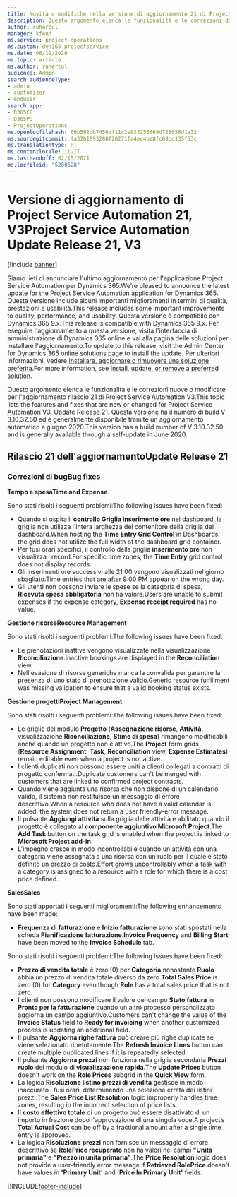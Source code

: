 ```yaml
---
title: Novità o modifiche nella versione di aggiornamento 21 di Project Service Automation V3
description: Questo argomento elenca le funzionalità e le correzioni disponibili nella versione di aggiornamento 21 di Project Service Automation V3.
author: ruhercul
manager: kfend
ms.service: project-operations
ms.custom: dyn365-projectservice
ms.date: 06/19/2020
ms.topic: article
ms.author: ruhercul
audience: Admin
search.audienceType:
- admin
- customizer
- enduser
search.app:
- D365CE
- D365PS
- ProjectOperations
ms.openlocfilehash: 69b592db7456bf11c2e933256569d726056d1a32
ms.sourcegitcommit: fa32b1893286f20271fa4ec4be8fc68bd135f53c
ms.translationtype: HT
ms.contentlocale: it-IT
ms.lasthandoff: 02/15/2021
ms.locfileid: "5280628"
---
```

# <a name="project-service-automation-update-release-21-v3"></a><span data-ttu-id="774ae-103">Versione di aggiornamento di Project Service Automation 21, V3</span><span class="sxs-lookup"><span data-stu-id="774ae-103">Project Service Automation Update Release 21, V3</span></span>

[!include [banner](../includes/psa-now-project-operations.md)]

<span data-ttu-id="774ae-104">Siamo lieti di annunciare l'ultimo aggiornamento per l'applicazione Project Service Automation per Dynamics 365.</span><span class="sxs-lookup"><span data-stu-id="774ae-104">We’re pleased to announce the latest update for the Project Service Automation application for Dynamics 365.</span></span> <span data-ttu-id="774ae-105">Questa versione include alcuni importanti miglioramenti in termini di qualità, prestazioni e usabilità.</span><span class="sxs-lookup"><span data-stu-id="774ae-105">This release includes some important improvements to quality, performance, and usability.</span></span> <span data-ttu-id="774ae-106">Questa versione è compatibile con Dynamics 365 9.x.</span><span class="sxs-lookup"><span data-stu-id="774ae-106">This release is compatible with Dynamics 365 9.x.</span></span> <span data-ttu-id="774ae-107">Per eseguire l'aggiornamento a questa versione, visita l'interfaccia di amministrazione di Dynamics 365 online e vai alla pagina delle soluzioni per installare l'aggiornamento.</span><span class="sxs-lookup"><span data-stu-id="774ae-107">To update to this release, visit the Admin Center for Dynamics 365 online solutions page to install the update.</span></span> <span data-ttu-id="774ae-108">Per ulteriori informazioni, vedere [Installare, aggiornare o rimuovere una soluzione preferita](https://docs.microsoft.com/power-platform/admin/install-remove-preferred-solution).</span><span class="sxs-lookup"><span data-stu-id="774ae-108">For more information, see [Install, update, or remove a preferred solution](https://docs.microsoft.com/power-platform/admin/install-remove-preferred-solution).</span></span>

<span data-ttu-id="774ae-109">Questo argomento elenca le funzionalità e le correzioni nuove o modificate per l'aggiornamento rilascio 21 di Project Service Automation V3.</span><span class="sxs-lookup"><span data-stu-id="774ae-109">This topic lists the features and fixes that are new or changed for Project Service Automation V3, Update Release 21.</span></span> <span data-ttu-id="774ae-110">Questa versione ha il numero di build V 3.10.32.50 ed è generalmente disponibile tramite un aggiornamento automatico a giugno 2020.</span><span class="sxs-lookup"><span data-stu-id="774ae-110">This version has a build number of V 3.10.32.50 and is generally available through a self-update in June 2020.</span></span>

## <a name="update-release-21"></a><span data-ttu-id="774ae-111">Rilascio 21 dell'aggiornamento</span><span class="sxs-lookup"><span data-stu-id="774ae-111">Update Release 21</span></span>

### <a name="bug-fixes"></a><span data-ttu-id="774ae-112">Correzioni di bug</span><span class="sxs-lookup"><span data-stu-id="774ae-112">Bug fixes</span></span>

<span data-ttu-id="774ae-113">**Tempo e spesa**</span><span class="sxs-lookup"><span data-stu-id="774ae-113">**Time and Expense**</span></span>

<span data-ttu-id="774ae-114">Sono stati risolti i seguenti problemi:</span><span class="sxs-lookup"><span data-stu-id="774ae-114">The following issues have been fixed:</span></span>

- <span data-ttu-id="774ae-115">Quando si ospita il **controllo Griglia inserimento ore** nei dashboard, la griglia non utilizza l'intera larghezza del contenitore della griglia del dashboard.</span><span class="sxs-lookup"><span data-stu-id="774ae-115">When hosting the **Time Entry Grid Control** in Dashboards, the grid does not utilize the full width of the dashboard grid container.</span></span>
- <span data-ttu-id="774ae-116">Per fusi orari specifici, il controllo della griglia **inserimento ore** non visualizza i record.</span><span class="sxs-lookup"><span data-stu-id="774ae-116">For specific time zones, the **Time Entry** grid control does not display records.</span></span>
- <span data-ttu-id="774ae-117">Gli inserimenti ore successivi alle 21:00 vengono visualizzati nel giorno sbagliato.</span><span class="sxs-lookup"><span data-stu-id="774ae-117">Time entries that are after 9:00 PM appear on the wrong day.</span></span>
- <span data-ttu-id="774ae-118">Gli utenti non possono inviare le spese se la categoria di spesa, **Ricevuta spesa obbligatoria** non ha valore.</span><span class="sxs-lookup"><span data-stu-id="774ae-118">Users are unable to submit expenses if the expense category, **Expense receipt required** has no value.</span></span>

<span data-ttu-id="774ae-119">**Gestione risorse**</span><span class="sxs-lookup"><span data-stu-id="774ae-119">**Resource Management**</span></span>

<span data-ttu-id="774ae-120">Sono stati risolti i seguenti problemi:</span><span class="sxs-lookup"><span data-stu-id="774ae-120">The following issues have been fixed:</span></span>

- <span data-ttu-id="774ae-121">Le prenotazioni inattive vengono visualizzate nella visualizzazione **Riconciliazione**.</span><span class="sxs-lookup"><span data-stu-id="774ae-121">Inactive bookings are displayed in the **Reconciliation** view.</span></span>
- <span data-ttu-id="774ae-122">Nell'evasione di risorse generiche manca la convalida per garantire la presenza di uno stato di prenotazione valido.</span><span class="sxs-lookup"><span data-stu-id="774ae-122">Generic resource fulfillment was missing validation to ensure that a valid booking status exists.</span></span>

<span data-ttu-id="774ae-123">**Gestione progetti**</span><span class="sxs-lookup"><span data-stu-id="774ae-123">**Project Management**</span></span>

<span data-ttu-id="774ae-124">Sono stati risolti i seguenti problemi:</span><span class="sxs-lookup"><span data-stu-id="774ae-124">The following issues have been fixed:</span></span>

- <span data-ttu-id="774ae-125">Le griglie del modulo **Progetto** (**Assegnazione risorse**, **Attività**, visualizzazione **Riconciliazione**, **Stime di spesa**) rimangono modificabili anche quando un progetto non è attivo.</span><span class="sxs-lookup"><span data-stu-id="774ae-125">The **Project** form grids (**Resource Assignment**, **Task**, **Reconciliation** view, **Expense Estimates**) remain editable even when a project is not active.</span></span>
- <span data-ttu-id="774ae-126">I clienti duplicati non possono essere uniti a clienti collegati a contratti di progetto confermati.</span><span class="sxs-lookup"><span data-stu-id="774ae-126">Duplicate customers can't be merged with customers that are linked to confirmed project contracts.</span></span>
- <span data-ttu-id="774ae-127">Quando viene aggiunta una risorsa che non dispone di un calendario valido, il sistema non restituisce un messaggio di errore descrittivo.</span><span class="sxs-lookup"><span data-stu-id="774ae-127">When a resource who does not have a valid calendar is added, the system does not return a user friendly-error message.</span></span>
- <span data-ttu-id="774ae-128">Il pulsante **Aggiungi attività** sulla griglia delle attività è abilitato quando il progetto è collegato al **componente aggiuntivo Microsoft Project**.</span><span class="sxs-lookup"><span data-stu-id="774ae-128">The **Add Task** button on the task grid is enabled when the project is linked to **Microsoft Project add-in**.</span></span>
- <span data-ttu-id="774ae-129">L'impegno cresce in modo incontrollabile quando un'attività con una categoria viene assegnata a una risorsa con un ruolo per il quale è stato definito un prezzo di costo.</span><span class="sxs-lookup"><span data-stu-id="774ae-129">Effort grows uncontrollably when a task with a category is assigned to a resource with a role for which there is a cost price defined.</span></span>

<span data-ttu-id="774ae-130">**Sales**</span><span class="sxs-lookup"><span data-stu-id="774ae-130">**Sales**</span></span>

<span data-ttu-id="774ae-131">Sono stati apportati i seguenti miglioramenti:</span><span class="sxs-lookup"><span data-stu-id="774ae-131">The following enhancements have been made:</span></span>

- <span data-ttu-id="774ae-132">**Frequenza di fatturazione** e **Inizio fatturazione** sono stati spostati nella scheda **Pianificazione fatturazione**.</span><span class="sxs-lookup"><span data-stu-id="774ae-132">**Invoice Frequency** and **Billing Start** have been moved to the **Invoice Schedule** tab.</span></span>

<span data-ttu-id="774ae-133">Sono stati risolti i seguenti problemi:</span><span class="sxs-lookup"><span data-stu-id="774ae-133">The following issues have been fixed:</span></span>

- <span data-ttu-id="774ae-134">**Prezzo di vendita totale** è zero (0) per **Categoria** nonostante **Ruolo** abbia un prezzo di vendita totale diverso da zero.</span><span class="sxs-lookup"><span data-stu-id="774ae-134">**Total Sales Price** is zero (0) for **Category** even though **Role** has a total sales price that is not zero.</span></span>
- <span data-ttu-id="774ae-135">I clienti non possono modificare il valore del campo **Stato fattura** in **Pronto per la fatturazione** quando un altro processo personalizzato aggiorna un campo aggiuntivo.</span><span class="sxs-lookup"><span data-stu-id="774ae-135">Customers can't change the value of the **Invoice Status** field to **Ready for invoicing** when another customized process is updating an additional field.</span></span>
- <span data-ttu-id="774ae-136">Il pulsante **Aggiorna righe fattura** può creare più righe duplicate se viene selezionato ripetutamente.</span><span class="sxs-lookup"><span data-stu-id="774ae-136">The **Refresh Invoice Lines** button can create multiple duplicated lines if it is repeatedly selected.</span></span>
- <span data-ttu-id="774ae-137">Il pulsante **Aggiorna prezzi** non funziona nella griglia secondaria **Prezzi ruolo** del modulo di **visualizzazione rapida**.</span><span class="sxs-lookup"><span data-stu-id="774ae-137">The **Update Prices** button doesn't work on the **Role Prices** subgrid in the **Quick View** form.</span></span>
- <span data-ttu-id="774ae-138">La logica **Risoluzione listino prezzi di vendita** gestisce in modo inaccurato i fusi orari, determinando una selezione errata dei listini prezzi.</span><span class="sxs-lookup"><span data-stu-id="774ae-138">The **Sales Price List Resolution** logic improperly handles time zones, resulting in the incorrect selection of price lists.</span></span>
- <span data-ttu-id="774ae-139">Il **costo effettivo totale** di un progetto può essere disattivato di un importo in frazione dopo l'approvazione di una singola voce.</span><span class="sxs-lookup"><span data-stu-id="774ae-139">A project’s **Total Actual Cost** can be off by a fractional amount after a single time entry is approved.</span></span>
- <span data-ttu-id="774ae-140">La logica **Risoluzione prezzi** non fornisce un messaggio di errore descrittivo se **RolePrice recuperato** non ha valori nei campi **"Unità primaria"** e **"Prezzo in unità primaria"**.</span><span class="sxs-lookup"><span data-stu-id="774ae-140">The **Price Resolution** logic does not provide a user-friendly error message if **Retrieved RolePrice** doesn't have values in **'Primary Unit'** and **'Price In Primary Unit'** fields.</span></span>


[!INCLUDE[footer-include](../includes/footer-banner.md)]